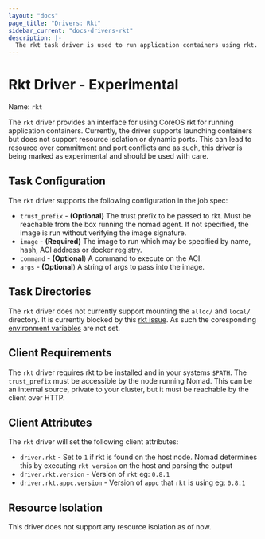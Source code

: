 ```yaml
---
layout: "docs"
page_title: "Drivers: Rkt"
sidebar_current: "docs-drivers-rkt"
description: |-
  The rkt task driver is used to run application containers using rkt.
---
```


# Rkt Driver - Experimental

Name: `rkt`

The `rkt` driver provides an interface for using CoreOS rkt for running
application containers. Currently, the driver supports launching
containers but does not support resource isolation or dynamic ports. This can
lead to resource over commitment and port conflicts and as such, this driver is
being marked as experimental and should be used with care.

## Task Configuration

The `rkt` driver supports the following configuration in the job spec:

* `trust_prefix` - **(Optional)** The trust prefix to be passed to rkt. Must be reachable from
the box running the nomad agent. If not specified, the image is run without
verifying the image signature.
* `image` - **(Required)** The image to run which may be specified by name,
hash, ACI address or docker registry.
* `command` - **(Optional**) A command to execute on the ACI.
* `args` - **(Optional**) A string of args to pass into the image.

## Task Directories

The `rkt` driver does not currently support mounting the `alloc/` and `local/`
directory. It is currently blocked by this [rkt
issue](https://github.com/coreos/rkt/issues/761). As such the coresponding
[environment variables](/docs/jobspec/environment.html#task_dir) are not set.

## Client Requirements

The `rkt` driver requires rkt to be installed and in your systems `$PATH`.
The `trust_prefix` must be accessible by the node running Nomad. This can be an
internal source, private to your cluster, but it must be reachable by the client
over HTTP.

## Client Attributes

The `rkt` driver will set the following client attributes:

* `driver.rkt` - Set to `1` if rkt is found on the host node. Nomad determines
this by executing `rkt version` on the host and parsing the output
* `driver.rkt.version` - Version of `rkt` eg: `0.8.1`
* `driver.rkt.appc.version` - Version of `appc` that `rkt` is using eg: `0.8.1`

## Resource Isolation

This driver does not support any resource isolation as of now.
